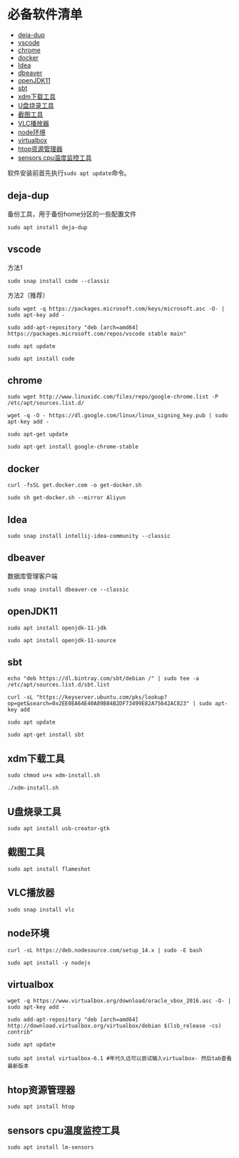 # 必备软件清单

- [deja-dup](#deja-dup)
- [vscode](#vscode)
- [chrome](#chrome)
- [docker](#docker)
- [Idea](#idea)
- [dbeaver](#dbeaver)
- [openJDK11](#openjdk11)
- [sbt](#sbt)
- [xdm下载工具](#xdm下载工具)
- [U盘烧录工具](#u盘烧录工具)
- [截图工具](#截图工具)
- [VLC播放器](#vlc播放器)
- [node环境](#node环境)
- [virtualbox](#virtualbox)
- [htop资源管理器](#htop资源管理器)
- [sensors cpu温度监控工具](#sensors-cpu温度监控工具)

软件安装前首先执行`sudo apt update`命令。

## deja-dup
备份工具，用于备份home分区的一些配置文件
```
sudo apt install deja-dup
```
## vscode
方法1
```
sudo snap install code --classic
```
方法2（推荐）
```
sudo wget -q https://packages.microsoft.com/keys/microsoft.asc -O- | sudo apt-key add - 

sudo add-apt-repository "deb [arch=amd64] https://packages.microsoft.com/repos/vscode stable main"

sudo apt update

sudo apt install code
```

## chrome
```
sudo wget http://www.linuxidc.com/files/repo/google-chrome.list -P /etc/apt/sources.list.d/

wget -q -O - https://dl.google.com/linux/linux_signing_key.pub | sudo apt-key add -

sudo apt-get update

sudo apt-get install google-chrome-stable
```

## docker
```
curl -fsSL get.docker.com -o get-docker.sh

sudo sh get-docker.sh --mirror Aliyun
```

## Idea
```
sudo snap install intellij-idea-community --classic
```

## dbeaver
数据库管理客户端
```
sudo snap install dbeaver-ce --classic
```

## openJDK11
```
sudo apt install openjdk-11-jdk

sudo apt install openjdk-11-source
```

## sbt
```
echo "deb https://dl.bintray.com/sbt/debian /" | sudo tee -a /etc/apt/sources.list.d/sbt.list

curl -sL "https://keyserver.ubuntu.com/pks/lookup?op=get&search=0x2EE0EA64E40A89B84B2DF73499E82A75642AC823" | sudo apt-key add

sudo apt update

sudo apt-get install sbt
```

## xdm下载工具
```
sudo chmod u+x xdm-install.sh

./xdm-install.sh
```

## U盘烧录工具
```
sudo apt install usb-creator-gtk
```

## 截图工具
```
sudo apt install flameshot
```

## VLC播放器
```
sudo snap install vlc
```

## node环境
```
curl -sL https://deb.nodesource.com/setup_14.x | sudo -E bash

sudo apt install -y nodejs
```

## virtualbox
```
wget -q https://www.virtualbox.org/download/oracle_vbox_2016.asc -O- | sudo apt-key add - 

sudo add-apt-repository "deb [arch=amd64] http://download.virtualbox.org/virtualbox/debian $(lsb_release -cs) contrib"

sudo apt update

sudo apt instal virtualbox-6.1 #年代久远可以尝试输入virtualbox- 然后tab查看最新版本
```

## htop资源管理器
```
sudo apt install htop
```

## sensors cpu温度监控工具
```
sudo apt install lm-sensors
``` 